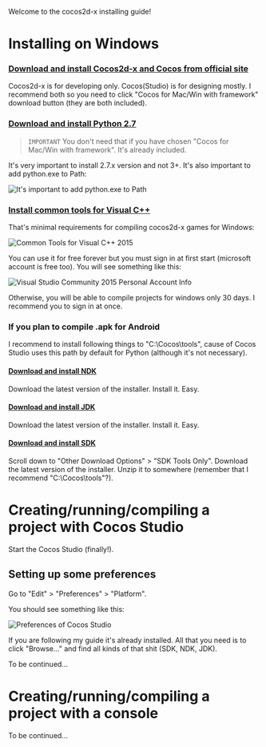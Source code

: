 Welcome to the cocos2d-x installing guide!

# Installing on Windows

### [Download and install Cocos2d-x and Cocos from official site](http://www.cocos2d-x.org/download)

Cocos2d-x is for developing only. Cocos(Studio) is for designing mostly. I recommend both so you need to click "Cocos for Mac/Win with framework" download button (they are both included).

### [Download and install Python 2.7](https://www.python.org/downloads/)

> `IMPORTANT` You don't need that if you have chosen "Cocos for Mac/Win with framework". It's already included.

It's very important to install 2.7.x version and not 3+. It's also important to add python.exe to Path:

![It's important to add python.exe to Path](http://i.imgur.com/D96Uwr7.png)

### [Install common tools for Visual C++](https://www.visualstudio.com/products/visual-studio-community-vs)

That's minimal requirements for compiling cocos2d-x games for Windows:

![Common Tools for Visual C++ 2015](http://i.imgur.com/FaX9dBP.png)

You can use it for free forever but you must sign in at first start (microsoft account is free too). You will see something like this:

![Visual Studio Community 2015 Personal Account Info](http://i.imgur.com/0SVSKre.png)

Otherwise, you will be able to compile projects for windows only 30 days. I recommend you to sign in at once.

### If you plan to compile .apk for Android

I recommend to install following things to "C:\Cocos\tools", cause of Cocos Studio uses this path by default for Python (although it's not necessary).

#### [Download and install NDK](http://developer.android.com/ndk/downloads/index.html)

Download the latest version of the installer. Install it. Easy.

#### [Download and install JDK](http://www.oracle.com/technetwork/java/javase/downloads/index.html)

Download the latest version of the installer. Install it. Easy.

#### [Download and install SDK](http://developer.android.com/sdk/index.html)

Scroll down to "Other Download Options" > "SDK Tools Only". Download the latest version of the installer. Unzip it to somewhere (remember that I recommend "C:\Cocos\tools"?).

# Creating/running/compiling a project with Cocos Studio

Start the Cocos Studio (finally!).

## Setting up some preferences

Go to "Edit" > "Preferences" > "Platform".

You should see something like this:

![Preferences of Cocos Studio](http://i.imgur.com/UNTNMTJ.png?1)

If you are following my guide it's already installed. All that you need is to click "Browse..." and find all kinds of that shit (SDK, NDK, JDK).

To be continued...

# Creating/running/compiling a project with a console

To be continued...
